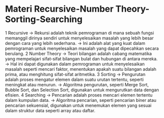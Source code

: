 # Materi Recursive-Number Theory-Sorting-Searching

1 Recursive
    -> Rekursi adalah teknik pemrograman di mana sebuah fungsi memanggil dirinya sendiri untuk menyelesaikan masalah yang lebih besar dengan cara yang lebih sederhana.
    -> Ini adalah alat yang kuat dalam pemrograman untuk menyelesaikan masalah yang dapat dipecahkan secara berulang.
2 Number Theory
    -> Teori bilangan adalah cabang matematika yang mempelajari sifat-sifat bilangan bulat dan hubungan di antara mereka.
    -> Hal ini dapat digunakan dalam pemrograman untuk menyelesaikan masalah seperti mencari faktor, menentukan apakah suatu bilangan adalah prima, atau menghitung sifat-sifat aritmetika.
3 Sorting
    -> Pengurutan adalah proses mengatur elemen dalam suatu urutan tertentu, seperti meningkat atau menurun. 
    -> Algoritma pengurutan, seperti Merge Sort, Bubble Sort, dan Selection Sort, digunakan untuk mengurutkan data dengan efisien.
4 Searching
    -> Pencarian adalah proses mencari elemen tertentu dalam kumpulan data.
    -> Algoritma pencarian, seperti pencarian biner atau pencarian sekuensial, digunakan untuk menemukan elemen yang sesuai dalam struktur data seperti array atau daftar.